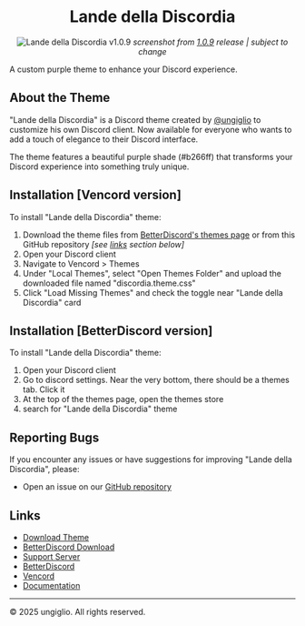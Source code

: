 <div align="center">

# Lande della Discordia

![Lande della Discordia v1.0.9](https://i.imgur.com/BXwy1GO.png)
*screenshot from [1.0.9](https://github.com/ungiglio/DiscordDiscordia/releases/latest) release | subject to change*
</div>

A custom purple theme to enhance your Discord experience.

## About the Theme

"Lande della Discordia" is a Discord theme created by [@ungiglio](https://discord.com/users/769144538107215872) to customize his own Discord client. Now available for everyone who wants to add a touch of elegance to their Discord interface.

The theme features a beautiful purple shade (#b266ff) that transforms your Discord experience into something truly unique.

## Installation [Vencord version]

To install "Lande della Discordia" theme:

1. Download the theme files from [BetterDiscord's themes page](https://betterdiscord.app/theme/Lande%20della%20Discordia) or from this GitHub repository *[see [links](#links) section below]*
2. Open your Discord client
3. Navigate to Vencord > Themes
4. Under "Local Themes", select "Open Themes Folder" and upload the downloaded file named "discordia.theme.css"
5. Click "Load Missing Themes" and check the toggle near "Lande della Discordia" card

## Installation [BetterDiscord version]

To install "Lande della Discordia" theme:

1. Open your Discord client
2. Go to discord settings. Near the very bottom, there should be a themes tab. Click it
3. At the top of the themes page, open the themes store
4. search for "Lande della Discordia" theme

## Reporting Bugs

If you encounter any issues or have suggestions for improving "Lande della Discordia", please:

- Open an issue on our [GitHub repository](https://github.com/ungiglio/DiscordDiscordia/issues)

## Links

- [Download Theme](https://github.com/ungiglio/DiscordDiscordia/releases/latest)
- [BetterDiscord Download](https://betterdiscord.app/theme/Lande%20della%20Discordia)
- [Support Server](https://discord.gg/DDaRdZwB4h)
- [BetterDiscord](https://betterdiscord.app)
- [Vencord](https://vencord.dev)
- [Documentation](https://github.com/ungiglio/DiscordDiscordia/wiki)

---

© 2025 ungiglio. All rights reserved.
